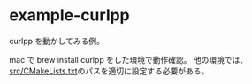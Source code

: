 # example-curlpp

curlpp を動かしてみる例。

mac で brew install curlpp をした環境で動作確認。
他の環境では、[src/CMakeLists.txt](./src/CMakeLists.txt)のパスを適切に設定する必要がある。
